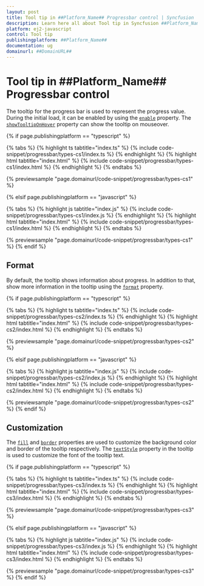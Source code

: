 ```yaml
---
layout: post
title: Tool tip in ##Platform_Name## Progressbar control | Syncfusion
description: Learn here all about Tool tip in Syncfusion ##Platform_Name## Progressbar control of Syncfusion Essential JS 2 and more.
platform: ej2-javascript
control: Tool tip 
publishingplatform: ##Platform_Name##
documentation: ug
domainurl: ##DomainURL##
---
```

# Tool tip in ##Platform_Name## Progressbar control

The tooltip for the progress bar is used to represent the progress value. During the initial load, it can be enabled by using the [`enable`](../api/progressbar/tooltipSettings/#enable) property. The [`showTooltipOnHover`](../api/progressbar/tooltipSettings/#showtooltiponhover) property can show the tooltip on mouseover.

{% if page.publishingplatform == "typescript" %}

 {% tabs %}
{% highlight ts tabtitle="index.ts" %}
{% include code-snippet/progressbar/types-cs1/index.ts %}
{% endhighlight %}
{% highlight html tabtitle="index.html" %}
{% include code-snippet/progressbar/types-cs1/index.html %}
{% endhighlight %}
{% endtabs %}
        
{% previewsample "page.domainurl/code-snippet/progressbar/types-cs1" %}

{% elsif page.publishingplatform == "javascript" %}

{% tabs %}
{% highlight js tabtitle="index.js" %}
{% include code-snippet/progressbar/types-cs1/index.js %}
{% endhighlight %}
{% highlight html tabtitle="index.html" %}
{% include code-snippet/progressbar/types-cs1/index.html %}
{% endhighlight %}
{% endtabs %}

{% previewsample "page.domainurl/code-snippet/progressbar/types-cs1" %}
{% endif %}

## Format

By default, the tooltip shows information about progress. In addition to that, show more information in the tooltip using the [`format`](../api/progressbar/tooltipSettings/#format) property.

{% if page.publishingplatform == "typescript" %}

 {% tabs %}
{% highlight ts tabtitle="index.ts" %}
{% include code-snippet/progressbar/types-cs2/index.ts %}
{% endhighlight %}
{% highlight html tabtitle="index.html" %}
{% include code-snippet/progressbar/types-cs2/index.html %}
{% endhighlight %}
{% endtabs %}
        
{% previewsample "page.domainurl/code-snippet/progressbar/types-cs2" %}

{% elsif page.publishingplatform == "javascript" %}

{% tabs %}
{% highlight js tabtitle="index.js" %}
{% include code-snippet/progressbar/types-cs2/index.js %}
{% endhighlight %}
{% highlight html tabtitle="index.html" %}
{% include code-snippet/progressbar/types-cs2/index.html %}
{% endhighlight %}
{% endtabs %}

{% previewsample "page.domainurl/code-snippet/progressbar/types-cs2" %}
{% endif %}

## Customization

The [`fill`](../api/progressbar/tooltipSettings/#fill) and [`border`](../api/progressbar/tooltipSettings/#border) properties are used to customize the background color and border of the tooltip respectively. The [`textStyle`](../api/progressbar/tooltipSettings/#textstyle) property in the tooltip is used to customize the font of the tooltip text.

{% if page.publishingplatform == "typescript" %}

 {% tabs %}
{% highlight ts tabtitle="index.ts" %}
{% include code-snippet/progressbar/types-cs3/index.ts %}
{% endhighlight %}
{% highlight html tabtitle="index.html" %}
{% include code-snippet/progressbar/types-cs3/index.html %}
{% endhighlight %}
{% endtabs %}
        
{% previewsample "page.domainurl/code-snippet/progressbar/types-cs3" %}

{% elsif page.publishingplatform == "javascript" %}

{% tabs %}
{% highlight js tabtitle="index.js" %}
{% include code-snippet/progressbar/types-cs3/index.js %}
{% endhighlight %}
{% highlight html tabtitle="index.html" %}
{% include code-snippet/progressbar/types-cs3/index.html %}
{% endhighlight %}
{% endtabs %}

{% previewsample "page.domainurl/code-snippet/progressbar/types-cs3" %}
{% endif %}
